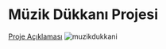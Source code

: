 # Müzik Dükkanı Projesi

[Proje Açıklaması](https://app.patika.dev/courses/bootstrap/odev1)
![muzikdukkani](https://user-images.githubusercontent.com/96118303/166702532-7a92600b-b953-486b-a6e2-383c77ab2fac.png)
